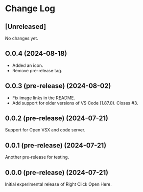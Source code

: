 # Change Log

## [Unreleased]

No changes yet.

## O.0.4 (2024-08-18)

- Added an icon.
- Remove pre-release tag.

## O.0.3 (pre-release) (2024-08-02)

- Fix image links in the README.
- Add support for older versions of VS Code (1.87.0). Closes #3.

## 0.0.2 (pre-release) (2024-07-21)

Support for Open VSX and code server.

## 0.0.1 (pre-release) (2024-07-21)

Another pre-release for testing.

## 0.0.0 (pre-release) (2024-07-21)

Initial experimental release of Right Click Open Here.
